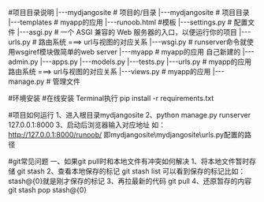 #项目目录说明
|---mydjangosite # 项目的/目录 
  |---mydjangosite # 项目目录 
    |---templates # myapp的应用 
         |---runoob.html #模板
    |---settings.py # 配置文件 
    |---asgi.py # 一个 ASGI 兼容的 Web 服务器的入口，以便运行你的项目
    |---urls.py # 路由系统 ===> url与视图的对应关系 
    |---wsgi.py # runserver命令就使用wsgiref模块做简单的web server 
  |---myapp # myapp的应用 自己新建的
      |---admin.py 
      |---apps.py 
      |---models.py 
      |---tests.py 
      |---urls.py # myapp的应用路由系统 ===> url与视图的对应关系 
      |---views.py # myapp的应用 
  |---manage.py # 管理文件

#环境安装 #在线安装
Terminal执行  pip install -r requirements.txt 

#项目如何运行
1、进入根目录mydjangosite
2、python manage.py runserver 127.0.0.1:8000
3、启动后浏览器输入对应地址 如：http://127.0.0.1:8000/runoob/  即mydjangosite\mydjangosite\urls.py配置的路径

#git常见问题
一、如果git pull时和本地文件有冲突如何解决
    1、将本地文件暂时存储
        git stash
    2、查看本地保存的标记
        git stash list 可以看到保存的标记比如：stash@{0}就是刚才保存的标记
    3、再拉最新的代码
        git pull
    4、还原暂存的内容
        git stash pop stash@{0}
        


    
    